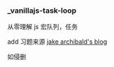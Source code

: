 ### _vanillajs-task-loop

从零理解 js 宏队列，任务

add 习题来源  [jake archibald's blog](https://jakearchibald.com/2015/tasks-microtasks-queues-and-schedules/)

如侵删

